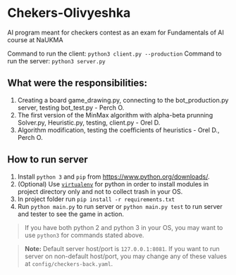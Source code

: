 # Chekers-Olivyeshka
AI program meant for checkers contest as an exam for Fundamentals of AI course at NaUKMA

Command to run the client: ```python3 client.py --production```
Command to run the server: ```python3 server.py```

## What were the responsibilities:
1. Creating a board game_drawing.py, connecting to the bot_production.py server, testing bot_test.py - Perch O.
2. The first version of the MinMax algorithm with alpha-beta prunning Solver.py, Heuristic.py, testing, client.py - Orel D.
3. Algorithm modification, testing the coefficients of heuristics - Orel D., Perch O.


## How to run server
1. Install `python 3` and `pip` from https://www.python.org/downloads/.
2. (Optional) Use [`virtualenv`](https://packaging.python.org/guides/installing-using-pip-and-virtual-environments/) for python in order to install modules in project directory only and not to collect trash in your OS.
3. In project folder run `pip install -r requirements.txt`
4. Run `python main.py` to run server or `python main.py test` to run server and tester to see the game in action.
> If you have both python 2 and python 3 in your OS, you may want to use `python3` for commands stated above.

> **Note:** Default server host/port is `127.0.0.1:8081`. If you want to run server on non-default host/port, you may change any of these values at `config/checkers-back.yaml`. 
